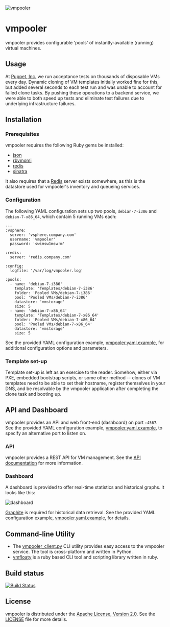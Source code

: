 ![vmpooler](https://raw.github.com/sschneid/vmpooler/master/lib/vmpooler/public/img/logo.gif)

# vmpooler

vmpooler provides configurable 'pools' of instantly-available (running) virtual machines.


## Usage

At [Puppet, Inc.](http://puppet.com) we run acceptance tests on thousands of disposable VMs every day.  Dynamic cloning of VM templates initially worked fine for this, but added several seconds to each test run and was unable to account for failed clone tasks.  By pushing these operations to a backend service, we were able to both speed up tests and eliminate test failures due to underlying infrastructure failures.


## Installation

### Prerequisites

vmpooler requires the following Ruby gems be installed:

- [json](http://rubygems.org/gems/json)
- [rbvmomi](http://rubygems.org/gems/rbvmomi)
- [redis](http://rubygems.org/gems/redis)
- [sinatra](http://rubygems.org/gems/sinatra)

It also requires that a [Redis](http://redis.io/) server exists somewhere, as this is the datastore used for vmpooler's inventory and queueing services.

### Configuration

The following YAML configuration sets up two pools, `debian-7-i386` and `debian-7-x86_64`, which contain 5 running VMs each:

```
---
:vsphere:
  server: 'vsphere.company.com'
  username: 'vmpooler'
  password: 'swimsw1msw!m'

:redis:
  server: 'redis.company.com'

:config:
  logfile: '/var/log/vmpooler.log'

:pools:
  - name: 'debian-7-i386'
    template: 'Templates/debian-7-i386'
    folder: 'Pooled VMs/debian-7-i386'
    pool: 'Pooled VMs/debian-7-i386'
    datastore: 'vmstorage'
    size: 5
  - name: 'debian-7-x86_64'
    template: 'Templates/debian-7-x86_64'
    folder: 'Pooled VMs/debian-7-x86_64'
    pool: 'Pooled VMs/debian-7-x86_64'
    datastore: 'vmstorage'
    size: 5
```

See the provided YAML configuration example, [vmpooler.yaml.example](vmpooler.yaml.example), for additional configuration options and parameters.

### Template set-up

Template set-up is left as an exercise to the reader.  Somehow, either via PXE, embedded bootstrap scripts, or some other method -- clones of VM templates need to be able to set their hostname, register themselves in your DNS, and be resolvable by the vmpooler application after completing the clone task and booting up.


## API and Dashboard

vmpooler provides an API and web front-end (dashboard) on port `:4567`.  See the provided YAML configuration example, [vmpooler.yaml.example](vmpooler.yaml.example), to specify an alternative port to listen on.

### API

vmpooler provides a REST API for VM management.  See the [API documentation](API.md) for more information.

### Dashboard

A dashboard is provided to offer real-time statistics and historical graphs.  It looks like this:

![dashboard](https://raw.github.com/sschneid/vmpooler/gh-pages/img/screenshots/dashboard.png)

[Graphite](http://graphite.wikidot.com/) is required for historical data retrieval.  See the provided YAML configuration example, [vmpooler.yaml.example](vmpooler.yaml.example), for details.

## Command-line Utility

- The [vmpooler_client.py](https://github.com/puppetlabs/vmpooler-client) CLI utility provides easy access to the vmpooler service. The tool is cross-platform and written in Python.
- [vmfloaty](https://github.com/briancain/vmfloaty) is a ruby based CLI tool and scripting library written in ruby.

## Build status

[![Build Status](https://travis-ci.org/puppetlabs/vmpooler.png?branch=master)](https://travis-ci.org/puppetlabs/vmpooler)


## License

vmpooler is distributed under the [Apache License, Version 2.0](http://www.apache.org/licenses/LICENSE-2.0.html).  See the [LICENSE](LICENSE) file for more details.
